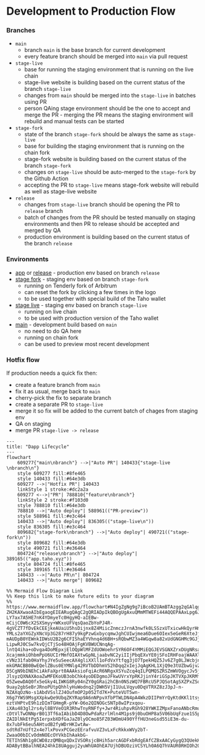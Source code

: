 # Development to Production Flow

### Branches

- `main`
  - branch `main` is the base branch for current development
  - every feature branch should be merged into `main` via pull request
- `stage-live`
  - base for running the staging environment that is running on the live chain
  - stage-live website is building based on the current status of the branch `stage-live`
  - changes from `main` should be merged into the `stage-live` in batches using PR
  - person QAing stage environment should be the one to accept and merge the PR - merging the PR means the staging environment will rebuild and manual tests can be started
- `stage-fork`
  - state of the branch `stage-fork` should be always the same as `stage-live`
  - base for building the staging environment that is running on the chain fork
  - stage-fork website is building based on the current status of the branch `stage-fork`
  - changes on `stage-live` should be auto-merged to the `stage-fork` by the Github Action
  - accepting the PR to `stage-live` means stage-fork website will rebuild as well as stage-live website
- `release`
  - changes from `stage-live` branch should be opening the PR to `release` branch
  - batch of changes from the PR should be tested manually on staging environments and then PR to release should be accepted and merged by QA
  - production environment is building based on the current status of the branch `release`

### Environments

- [app](https://app.taho.xyz/) or [release](https://release--taho-development.netlify.app/) - production env based on branch `release`
- [stage fork](https://stage-fork--taho-development.netlify.app/) - staging env based on branch `stage-fork`
  - running on Tenderly fork of Arbitrum
  - can reset the fork by clicking a few times in the logo
  - to be used together with special build of the Taho wallet 
- [stage live](https://stage-live--taho-development.netlify.app/) - staging env based on branch `stage-live`
  - running on live chain
  - to be used with production version of the Taho wallet
- [main](https://main--taho-development.netlify.app/) - development build based on `main`
  - no need to do QA here
  - running on chain fork
  - can be used to preview most recent development

### Hotfix flow

If production needs a quick fix then:

- create a feature branch from `main`
- fix it as usual, merge back to `main`
- cherry-pick the fix to separate branch
- create a separate PR to `stage-live` 
- merge it so fix will be added to the current batch of chages from staging env
- QA on staging
- merge PR `stage-live -> release`


```mermaid
---
title: "Dapp Lifecycle"
---
flowchart
	609277{"main\nbranch"} -->|"Auto PR"| 140433{"stage-live \nbranch\n"}
	style 609277 fill:#8fe465
	style 140433 fill:#64e3db
	609277 -->|"Hotfix PR"| 140433
	linkStyle 1 stroke:#dc2a2a
	609277 <-->|"PR"| 788810{"feature\nbranch"}
	linkStyle 2 stroke:#f103d0
	style 788810 fill:#64e3db
	788810 -->|"Auto deploy"| 588961(("PR-preview"))
	style 588961 fill:#e3c464
	140433 -->|"Auto deploy"| 836305(("stage-live\n"))
	style 836305 fill:#e3c464
	809682{"stage-fork\nbranch"} -->|"Auto deploy"| 490721(("stage-fork\n"))
	style 809682 fill:#64e3db
	style 490721 fill:#e36464
	804724{"release\nbranch"} -->|"Auto deploy"| 389165(("app.taho.xyz"))
	style 804724 fill:#8fe465
	style 389165 fill:#e36464
	140433 -->|"Auto PR\n"| 804724
	140433 -->|"Auto merge"| 809682

%% Mermaid Flow Diagram Link
%% Keep this link to make future edits to your diagram
%% https://www.mermaidflow.app/flowchart#N4IgZgNg9g7iBcoB2UAmBTAzgg2qGAlqgC4AWCAjAAwBsANCKegQOanGUAsAnA0QiBpVuAJgDsYkAwAOUTAWIEoSBKAAeCUQDoKADk4ia3Gof3cAzLxABPBGICsVLUZG7dl+-ZH2KAXwaoAIbEgaogEIEARugQAgC2gQRIADpIkQBOgUgAxuQMmMTWEFi44AQQEPAAxLpg6Jw09iAAugyZSADWmAAimTAqiP4g0oHp6EjEAEpZHQhUAX0AyoXFCGCBEJjoQ4XS6ALppFBxkQCumAByaPv5MejZxOioaxtbC4EsLEksL5voMnIFEokABBSKYKAQU6PMIaeDaPQGIwmGhmSwMWzwBxOFxuDxeHy+fz4IhkSi0BhMVjsLhWfjwEC6KicMQiThSYaAxTKWEITi6Cg6cQ0MRuewOcz2fQYhDmahaLwNHz2bhS8UUGhDIIhMIRaKxBljYqBLapDJZXIcgpFErwHBlCrVWr1RotNozHp9AbAIYjMYTaadObvGDLG2-LY7ax7A5HE7nK4YDmyeTc0HgyHQ-aIEBw-mCijC0W6cX2SXSmyy+WKxoUFVqsQaoZbYoPJ4R-4gVCZT7fDvEkCEEjkeAUaiU5hsDijnx8Z4MiicZnmczJrnA3nwfk0LSSzxUTxicwHkQyrHmXRaAUa1zcXTGAzcLXBUI5vUxAQFD7oAC0EAIABu6AAARmu0uSpFaKy2vaYDlJUVQ0Jw6DmKgkRuiA7RdL0gT9KovqjOMUwzMGXZLNB-YMLs2aYXGZyXNcVp3G287rH87y9kgPzwGxbycqmwJghCUIwjmea6Due6OIex5eGeR6XteJj3veSEiE+A5DmSo5ULoE7UtOdbzCA9KMsIqIiGuAk8mJCA0IuWhiJwDQGK4PCuKelbwJ45hXl4wjMmyJZOc+OpvlEH4Ml+LC-mAUDpB0YEWnkIDWsU2B2g6CFIShaEYVhnq4d6BH+sRQbwMZ3a4WGqw8a82xUdGNGHMc9GJjcqXMY8rH1RxXxcR2ALWemwlZpu9mcI5zlqW5oi6J5mI+X5IgBQY-LipwRJ0CSw7kvQjCTjSo48HOAjFgKVBWUCNnqAg-lntQ4iha+oDvga4DoMEpxjElOQpWlMFZdUOWoehrSYR6OF4YMMiEQGJEVSGNXZrxDUgNRsatQmjFDddI2ZqJt3eStD1UE9tytt1g1kR8-XcajmmkiOhbmPpU6UCIrMmfOIAXtwGpNLjaabvNC2yiIIjPbqEXvYE0jSFoIRHFoajWAAXlBNoZbB8HVChSFIflkNevhsOlYGsyIzToYUXVfxRjGDLZAQ6TZMU7VMZT7Z23xVWcfTvX8XjQkE9mROi2e5gS1tO3adQ+1UuzOn7aZPBUKyFBXcLtk6Qizk3hLor2CKZ7ir53BUBQljmPZjSNvYUvhfqn4hDFf6AegkH5NB2tA1U+suUbnSFdDPpm0RFukVVNvhj7aMY07Ltu+gHsU-cVNz31fab0HaYhyJYe5uSeecAX4gliXXll1oFdVxYtfqg3jO7TpekHQZ5Jv6Z7g0LJWcbjnfQxlMQSE1AEF80tm5RVbrFeKiUVDdy1qUOCjp+7mGyIPcGBUobFXHvDcqlVyKzwZo1R2IBnau3djjTqXsersRpv7amKZg4ZgPiLJc8kxCamfnHCgVhE5HTHHSHmUpVKZyFgA8OckvLUAaI3V6MsBAAAVJg-mkGMACBB0BwEQelZBus0EYMNlg42RVTbDDhmVS2hDqq2xIejJqAgKHL1XjQ9e3tUZbwGjvZhe9WFjUAdIzEsjuHgyeDFbWoAF7kPOMQY4HIEgJXQOkZYoxpwgCgHsBBIBEkdGSQAUSQDzWQSQOB8AmMkwIDxgQAHUmYIBJqlW2oACjpCgHkupL8-D5CgN9bINEhCiAkFaXprt0AAAksioFqiAcR6NRgxXSYuZcq4qILPQMQSZRSZmWVOgycJv5jzHlPu4HyugORZAIAkDeniuwQJzADUorT2noGqJECg7zIg0Awm9Tp2kKxvXGYdacbI+CYHyagIE3jblvQECCaEUBgIqJAM2LqHj6oDmidkWJ8SGC5OSak9I6TMnjASaMPJ6RCnFKgKUjkpTKnVOUH8kcjTHkPOIG0jp9T4CeUhZgaQERMQmSQP+JA+xmyjP6QIQZ4hJA9L6RMqZMy5khHSIsgQyzOArg5KqxZWzpk0TmaZA5P4LDMgPM5FUEkLlICucEdF9DtQvSabPe0zy8nVFQNkEQgQfU-JlsyzQXNAXAoaZwMFEKoUB3obChk4yoDEDgmoJFkwUVrxYpRKJjinY4riGSpJKTVXpJKRMfNFKqUCBLWU4VjxMiMqQIGnlxk2UtI5S8xt3TUqSoGcIWVIyFX6p2Tq9Z6TzrUGHWqjZg7DV0p5iamuPgLxmA2jau1NzA5OrCGyt1baPVVDANQVCl1wa-O5ZwewDAQ0fx5eGky4LIWKG8Ry04nZY0gGRai2hCBn0NSzWQ7FBRcU5PJQSotAgSXZPxZSoplaaWlvKbWqpaZG2suaU0zl6AO0SoVWdNwF1+1jOnRqid6qGSiOMCqkdRGFyzoECarwlgmQiDHOe75DBLnXIdb7e5rbXXoZeW8j5HzvknoDdyscnkr1J1BXeyNj7o18TffCuJwEMACqgLYT97i6GRm2g4-9uay2gbSeBrJRnoPUtpQhhlyHuWodnq2jDWH5VjI1UuLVqyu0DqVTRXZ8zJ3pJ-n-NZAXqOzNo-s1AbdVSslZJ4OufmOP2p052Td7K+PuteVUT5wn-X6g7YWS9MsgXXpkwQe9UbqZKYRap9A6nNPpvXfbPTWLDN4pA4WkzDIIPmYrQyKtdKKl1tsy-eztVHPtvE9h1zDImTGHmgR-pYW-O6o2QINOGcSNTp8wIPzxqou-iXAu483gl2rs4yl8BYVeO1R3RhwTnyRNFfy+Jwr4RiuhpvRGh928YWKIZMpxFanoANbcRmuemLs0xMA3m9rBbCXErM3D8tMH+twerfS4btS7PNrQ5l5zXmZtmRZGyRbirtm+a2+kvmAsqfLYiyAE1Tl078m8GIe+53kvUzSzd7Md2BPZaE18vLMQCuSY+6V295W5O-cDtVlTwONNprB013Tf6aIAbibD4D8OwPdaRzrlHln4M1ps9j0buOHP8a5V06bUqFzue1S5pbO2aMhdI8T1k7J3fbYp7thnTPZFjgkqfVEnPVepZ4y6271uss5eF6Jl7L8AUS+k1Lir8mqv-ZAIDlNkEtPg5IerpxbXDfGaJaZ0lyOCmo85FZ03WOmU490YffHU3neGsd55iE3m-du-8x7ubFk6eu5AHtudB2fyWDrHKIwtAw-sdtRd7nUft2x4e7lxPovxPCGezEErafvuVZ3vLxFcRkkxWVy2bT-ZwaaO0bICvOdmNOEcOYVkbIhAakbG-TETIhSNh1g8CWD8zzQMBqxQDxIVSORsjcBHih5arcAGDFxbRdgEAfCZBxAACyGygQ3QUekKYw9aAgAAKgAEIchgBtITBYHBC1phCKDEAzLdDoEsCYHAQkEKCrBaguzrwdzazgzZDHDn4TACEMBuwmhbACFDDS5qCP7EBKJZAxAADyZm8AP6DALA0AkQGwEKMUJB2aoAqApwGwVWSQ6ABhZCwk-ADABytBBalhNEA24hkI8UAgguj2yuWhUAOhEA7UjhDBUOziVCSYLh0A6Q7hVAUR0RHIOh2QHQbBvSRSAAwq4REQyIYoPAwJEPFBgOkKkeEZEdEVEbEbkckiQaQAQPEWKpgBlF2v+M8GCvgZgEwClkSEAA

```
